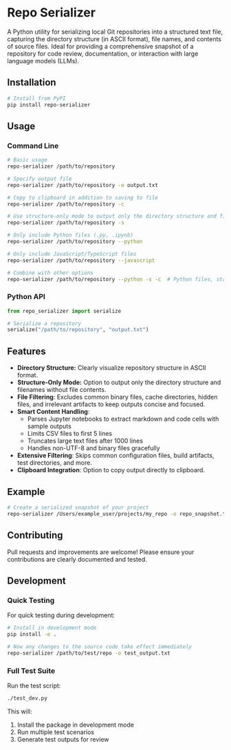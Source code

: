# Repo Serializer

A Python utility for serializing local Git repositories into a structured text file, capturing the directory structure (in ASCII format), file names, and contents of source files. Ideal for providing a comprehensive snapshot of a repository for code review, documentation, or interaction with large language models (LLMs).

## Installation

```bash
# Install from PyPI
pip install repo-serializer
```

## Usage

### Command Line

```bash
# Basic usage
repo-serializer /path/to/repository

# Specify output file
repo-serializer /path/to/repository -o output.txt

# Copy to clipboard in addition to saving to file
repo-serializer /path/to/repository -c

# Use structure-only mode to output only the directory structure and filenames
repo-serializer /path/to/repository -s

# Only include Python files (.py, .ipynb)
repo-serializer /path/to/repository --python

# Only include JavaScript/TypeScript files
repo-serializer /path/to/repository --javascript

# Combine with other options
repo-serializer /path/to/repository --python -s -c  # Python files, structure only, copy to clipboard
```

### Python API

```python
from repo_serializer import serialize

# Serialize a repository
serialize("/path/to/repository", "output.txt")
```

## Features

- **Directory Structure:** Clearly visualize repository structure in ASCII format.
- **Structure-Only Mode:** Option to output only the directory structure and filenames without file contents.
- **File Filtering**: Excludes common binary files, cache directories, hidden files, and irrelevant artifacts to keep outputs concise and focused.
- **Smart Content Handling**: 
  - Parses Jupyter notebooks to extract markdown and code cells with sample outputs
  - Limits CSV files to first 5 lines
  - Truncates large text files after 1000 lines
  - Handles non-UTF-8 and binary files gracefully
- **Extensive Filtering**: Skips common configuration files, build artifacts, test directories, and more.
- **Clipboard Integration**: Option to copy output directly to clipboard.

## Example

```bash
# Create a serialized snapshot of your project
repo-serializer /Users/example_user/projects/my_repo -o repo_snapshot.txt
```

## Contributing

Pull requests and improvements are welcome! Please ensure your contributions are clearly documented and tested.

## Development

### Quick Testing

For quick testing during development:

```bash
# Install in development mode
pip install -e .

# Now any changes to the source code take effect immediately
repo-serializer /path/to/test/repo -o test_output.txt
```

### Full Test Suite

Run the test script:
```bash
./test_dev.py
```

This will:
1. Install the package in development mode
2. Run multiple test scenarios
3. Generate test outputs for review